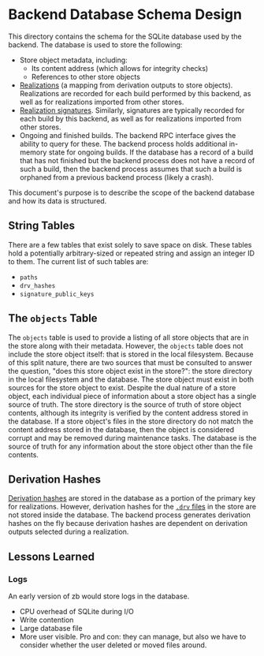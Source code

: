 # Backend Database Schema Design

This directory contains the schema for the SQLite database used by the backend.
The database is used to store the following:

- Store object metadata, including:
  - Its content address (which allows for integrity checks)
  - References to other store objects
- [Realizations][] (a mapping from derivation outputs to store objects).
  Realizations are recorded for each build performed by this backend,
  as well as for realizations imported from other stores.
- [Realization signatures][].
  Similarly, signatures are typically recorded for each build by this backend,
  as well as for realizations imported from other stores.
- Ongoing and finished builds.
  The backend RPC interface gives the ability to query for these.
  The backend process holds additional in-memory state for ongoing builds.
  If the database has a record of a build that has not finished
  but the backend process does not have a record of such a build,
  then the backend process assumes that such a build is orphaned from a previous backend process (likely a crash).

This document's purpose is to describe the scope of the backend database
and how its data is structured.

[Realizations]: https://zb.256lights.llc/binary-cache/realizations
[Realization signatures]: https://zb.256lights.llc/binary-cache/realizations#signatures

## String Tables

There are a few tables that exist solely to save space on disk.
These tables hold a potentially arbitrary-sized or repeated string
and assign an integer ID to them.
The current list of such tables are:

- `paths`
- `drv_hashes`
- `signature_public_keys`

## The `objects` Table

The `objects` table is used to provide a listing of all store objects that are in the store
along with their metadata.
However, the `objects` table does not include the store object itself:
that is stored in the local filesystem.
Because of this split nature,
there are two sources that must be consulted to answer the question,
"does this store object exist in the store?":
the store directory in the local filesystem and the database.
The store object must exist in both sources for the store object to exist.
Despite the dual nature of a store object,
each individual piece of information about a store object has a single source of truth.
The store directory is the source of truth of store object contents,
although its integrity is verified by the content address stored in the database.
If a store object's files in the store directory do not match the content address stored in the database,
then the object is considered corrupt
and may be removed during maintenance tasks.
The database is the source of truth for any information about the store object other than the file contents.

## Derivation Hashes

[Derivation hashes][] are stored in the database as a portion of the primary key for realizations.
However, derivation hashes for the [`.drv` files][] in the store
are not stored inside the database.
The backend process generates derivation hashes on the fly
because derivation hashes are dependent on derivation outputs selected during a realization.

[Derivation hashes]: https://zb.256lights.llc/binary-cache/realizations#derivation-hashes
[`.drv` files]: https://zb.256lights.llc/derivations

## Lessons Learned

### Logs

An early version of zb would store logs in the database.

- CPU overhead of SQLite during I/O
- Write contention
- Large database file
- More user visible. Pro and con: they can manage, but also we have to consider whether the user deleted or moved files around.
